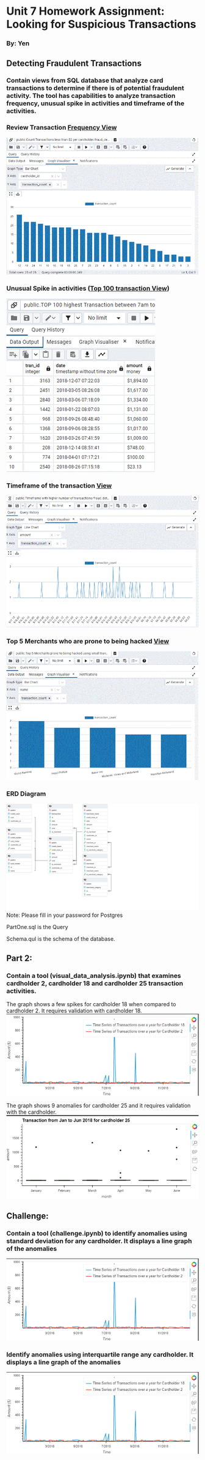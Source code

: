 # Unit 7 Homework Assignment: Looking for Suspicious Transactions

### By: Yen


## Detecting Fraudulent Transactions
### Contain views from SQL database that analyze card transactions to determine if there is of potential fraudulent activity. The tool has capabilities to analyze transaction frequency, unusual spike in activities and timeframe of the activities.   

### Review Transaction [Frequency View](https://github.com/yenla9/LookforSupTran/blob/main/View_Count%20Transactions%20less%20than%20%242%20per%20cardholder.csv)
![cardholder_transaction](https://github.com/yenla9/LookforSupTran/blob/main/cardholder_transaction.GIF)


### Unusual Spike in activities ([Top 100 transaction View](https://github.com/yenla9/LookforSupTran/blob/main/TOP%20100%20highest%20Transaction%20between%207am%20to%209am.csv))
![overall_trend](https://github.com/yenla9/LookforSupTran/blob/main/Top%20100%20Highest%20Transaction.GIF)

### Timeframe of the transaction [View](https://github.com/yenla9/LookforSupTran/blob/main/Timeframe%20with%20higher%20number%20of%20transactions.csv)
![Timeframe](https://github.com/yenla9/LookforSupTran/blob/main/Timeframe.GIF)


### Top 5 Merchants who are prone to being hacked [View](https://github.com/yenla9/LookforSupTran/blob/main/Top%205%20Merchants%20prone%20to%20being%20hacked%20using%20small%20transaction.csv)

![dashboard](https://github.com/yenla9/LookforSupTran/blob/main/top%205%20merchants.GIF)

### ERD Diagram
![ERD](https://github.com/yenla9/LookforSupTran/blob/main/ERD%20diagram.png)
Note: Please fill in your password for Postgres

PartOne.sql is the Query

Schema.qul is the schema of the database. 

## Part 2: 
### Contain a tool (visual_data_analysis.ipynb) that examines cardholder 2, cardholder 18 and cardholder 25 transaction activities.

The graph shows a few spikes for cardholder 18 when compared to cardholder 2. It requires validation with cardholder 18.
![Comparison chart](https://github.com/yenla9/LookforSupTran/blob/main/2_18.GIF)

The graph shows 9 anomalies for cardholder 25 and it requires validation with the cardholder.
![Transactions](https://github.com/yenla9/LookforSupTran/blob/main/outliers%2025.GIF)


## Challenge: 
### Contain a tool (challenge.ipynb) to identify anomalies using standard deviation for any cardholder. It displays a line graph of the anomalies
![STD](https://github.com/yenla9/LookforSupTran/blob/main/2_18.GIF)

### Identify anomalies using interquartile range any cardholder. It displays a line graph of the anomalies
![IQR](https://github.com/yenla9/LookforSupTran/blob/main/2_18.GIF)
